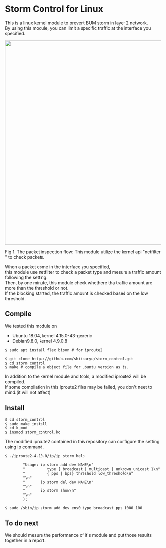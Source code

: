 # Storm Control for Linux
This is a linux kernel module to prevent BUM storm in layer 2 network. <br>
By using this module, you can limit a specific traffic at the interface you specified.  <br>

<img src="https://github.com/shiibaryu/storm_control/blob/master/pic/storm_struct-1.png" width=660px>

Fig 1. The packet inspection flow: This module utilize the kernel api "netfilter " to check packets. <br>

When a packet come in the interface you specified, <br>
this module use netfilter to check a packet type and mesure a traffic amount following the setting. <br>
Then, by one minute, this module check whethere tha traffic amount are more than the threshold or not. <br>
If the blocking started, the traffic amount is checked based on the low threshold.

## Compile
We tested this module on
- Ubuntu 18.04, kernel 4.15.0-43-generic
- Debian9.8.0, kernel 4.9.0.8

```shell-session
$ sudo apt install flex bison # for iproute2

$ git clone https://github.com/shiibaryu/storm_control.git
$ cd storm_control
$ make # compile a object file for ubuntu version as is.
```
In addition to the kernel module and tools, a modified iproute2 will
be compiled.<br>
If some compilation in this iproute2 files may be failed, you don't neet to mind.(it will not affect)<br>

## Install

```shell-session
$ cd storm_control
$ sudo make install
$ cd k_mod
$ insmod storm_control.ko
```
The modified iproute2 contained in this repository can configure 
the setting using ip command.

```shell-session
$ ./iproute2-4.10.0/ip/ip storm help

		"Usage: ip storm add dev NAME\n"
		"          type { broadcast | multicast | unknown_unicast }\n"
		"          { pps | bps} threshold low_threshold\n"
		"\n"
		"       ip storm del dev NAME\n"
		"\n"
		"       ip storm show\n"
		"\n"
		);
    
$ sudo /sbin/ip storm add dev ens0 type broadcast pps 1000 100
```

## To do next

We should mesure the performance of it's module and put those results together in a report.
